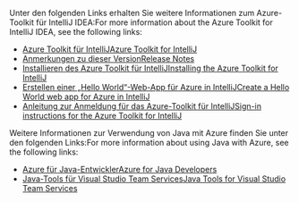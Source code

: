 <span data-ttu-id="69162-101">Unter den folgenden Links erhalten Sie weitere Informationen zum Azure-Toolkit für IntelliJ IDEA:</span><span class="sxs-lookup"><span data-stu-id="69162-101">For more information about the Azure Toolkit for IntelliJ IDEA, see the following links:</span></span> 

* [<span data-ttu-id="69162-102">Azure Toolkit für IntelliJ</span><span class="sxs-lookup"><span data-stu-id="69162-102">Azure Toolkit for IntelliJ</span></span>](../intellij/azure-toolkit-for-intellij.md) 
* [<span data-ttu-id="69162-103">Anmerkungen zu dieser Version</span><span class="sxs-lookup"><span data-stu-id="69162-103">Release Notes</span></span>](https://github.com/Microsoft/azure-tools-for-java/releases) 
* [<span data-ttu-id="69162-104">Installieren des Azure Toolkit für IntelliJ</span><span class="sxs-lookup"><span data-stu-id="69162-104">Installing the Azure Toolkit for IntelliJ</span></span>](../intellij/azure-toolkit-for-intellij-installation.md) 
* [<span data-ttu-id="69162-105">Erstellen einer „Hello World“-Web-App für Azure in IntelliJ</span><span class="sxs-lookup"><span data-stu-id="69162-105">Create a Hello World web app for Azure in IntelliJ</span></span>](../intellij/azure-toolkit-for-intellij-create-hello-world-web-app.md) 
* [<span data-ttu-id="69162-106">Anleitung zur Anmeldung für das Azure-Toolkit für IntelliJ</span><span class="sxs-lookup"><span data-stu-id="69162-106">Sign-in instructions for the Azure Toolkit for IntelliJ</span></span>](../intellij/azure-toolkit-for-intellij-sign-in-instructions.md) 

<span data-ttu-id="69162-107">Weitere Informationen zur Verwendung von Java mit Azure finden Sie unter den folgenden Links:</span><span class="sxs-lookup"><span data-stu-id="69162-107">For more information about using Java with Azure, see the following links:</span></span> 

* [<span data-ttu-id="69162-108">Azure für Java-Entwickler</span><span class="sxs-lookup"><span data-stu-id="69162-108">Azure for Java Developers</span></span>](https://docs.microsoft.com/java/azure/) 
* [<span data-ttu-id="69162-109">Java-Tools für Visual Studio Team Services</span><span class="sxs-lookup"><span data-stu-id="69162-109">Java Tools for Visual Studio Team Services</span></span>](https://java.visualstudio.com/) 
<!-- TODO: Add URLs for Java in VSCode here --> 

